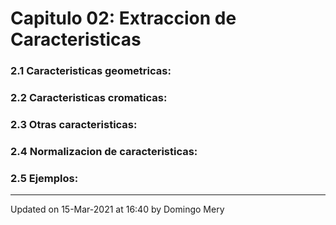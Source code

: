 
# Capitulo 02: Extraccion de Caracteristicas
### 2.1 Caracteristicas geometricas:
### 2.2 Caracteristicas cromaticas:
### 2.3 Otras caracteristicas:
### 2.4 Normalizacion de caracteristicas:
### 2.5 Ejemplos:
---


Updated on 15-Mar-2021 at 16:40 by Domingo Mery
